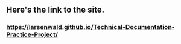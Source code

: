 ## Here's the link to the site.
### https://larsenwald.github.io/Technical-Documentation-Practice-Project/
